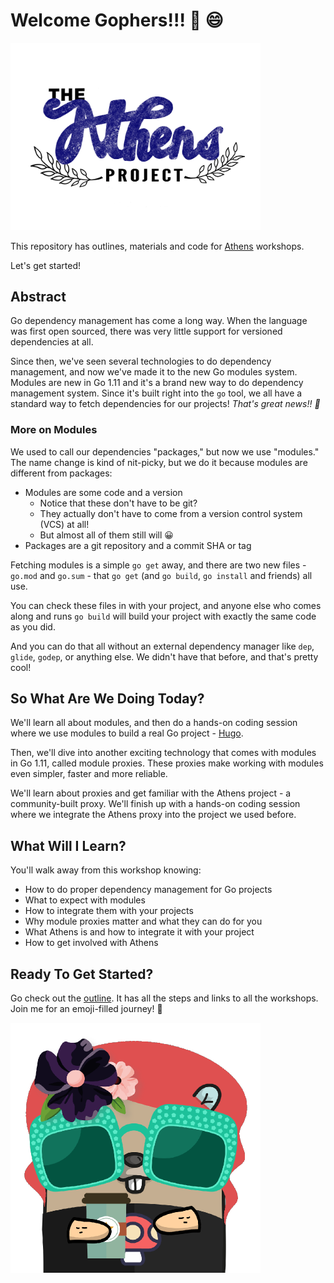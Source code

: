 # Welcome Gophers!!! :tada: :smile:

<img src="./images/athens-banner.png" width="400" />

This repository has outlines, materials and code for [Athens](https://docs.gomods.io) workshops.

Let's get started!

## Abstract

Go dependency management has come a long way. When the language was first open sourced, there was very little support for versioned dependencies at all.

Since then, we've seen several technologies to do dependency management, and now we've made it to the new Go modules system. Modules are new in Go 1.11 and it's a brand new way to do dependency management system. Since it's built right into the `go` tool, we all have a standard way to fetch dependencies for our projects! _That's great news!! :tada:_

### More on Modules

We used to call our dependencies "packages," but now we use "modules." The name change is kind of nit-picky, but we do it because modules are different from packages:

- Modules are some code and a version
    - Notice that these don't have to be git?
    - They actually don't have to come from a version control system (VCS) at all!
    - But almost all of them still will :grinning:
- Packages are a git repository and a commit SHA or tag

Fetching modules is a simple `go get` away, and there are two new files - `go.mod` and `go.sum` - that `go get` (and `go build`, `go install` and friends) all use. 

You can check these files in with your project, and anyone else who comes along and runs `go build` will build your project with exactly the same code as you did.

And you can do that all without an external dependency manager like `dep`, `glide`, `godep`, or anything else. We didn't have that before, and that's pretty cool!

## So What Are We Doing Today?

We'll learn all about modules, and then do a hands-on coding session where we use modules to build a real Go project - [Hugo](https://github.com/gohugoio/hugo).

Then, we'll dive into another exciting technology that comes with modules in Go 1.11, called module proxies. These proxies make working with modules even simpler, faster and more reliable.

We'll learn about proxies and get familiar with the Athens project - a community-built proxy. We'll finish up with a hands-on coding session where we integrate the Athens proxy into the project we used before.

## What Will I Learn?

You'll walk away from this workshop knowing:

- How to do proper dependency management for Go projects
- What to expect with modules
- How to integrate them with your projects
- Why module proxies matter and what they can do for you
- What Athens is and how to integrate it with your project
- How to get involved with Athens

## Ready To Get Started?

Go check out the [outline](./OUTLINE.md). It has all the steps and links to all the workshops. Join me for an emoji-filled journey! :rocket:

![athens gopher](./images/athens-gopher.png)

